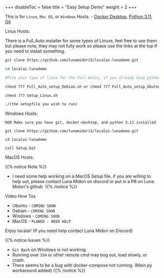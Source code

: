 
+++
disableToc = false
title = "Easy Setup Demo"
weight = 2
+++

This is for `Linux`, `Mac OS`, or `Windows` Hosts. - [Docker Desktop](https://docs.docker.com/engine/install/), [Python 3.11](https://www.python.org/downloads/release/python-3110/), [Git](https://git-scm.com/book/en/v2/Getting-Started-Installing-Git)

Linux Hosts:

There is a Full_Auto installer for some types of Linuxs, feel free to use them but please note, they may not fully work so please use the links at the top if you need to install something.

```bash
git clone https://github.com/lunamidori5/localai-lunademo.git

cd localai-lunademo

#Pick your type of linux for the Full Autos, if you already have python, docker, and docker-compose installed skip this chmod. But make sure you chmod the setup_linux file.

chmod 777 Full_Auto_setup_Debian.sh or chmod 777 Full_Auto_setup_Ubutnu.sh

chmod 777 Setup_Linux.sh

./(the setupfile you wish to run)
```

Windows Hosts:

```batch
REM Make sure you have git, docker-desktop, and python 3.11 installed

git clone https://github.com/lunamidori5/localai-lunademo.git

cd localai-lunademo

call Setup.bat
```

MacOS Hosts: 

{{% notice Note %}}
- I need some help working on a MacOS Setup file, if you are willing to help out, please contact Luna Midori on discord or put in a PR on Luna Midori's github.
{{% /notice %}}

Video How Tos 

- Ubuntu - ``COMING SOON``
- Debian - ``COMING SOON``
- Windows - ``COMING SOON``
- MacOS - ``PLANED - NEED HELP``

Enjoy localai! (If you need help contact Luna Midori on Discord)

{{% notice Issues %}}
- `Git Bash` on Windows is not working.
- Running over `SSH` or other remote cmd may bug out, load slowly, or crash.
- There seems to be a bug with docker-compose not running. (Main.py workaround added)
{{% /notice %}}
